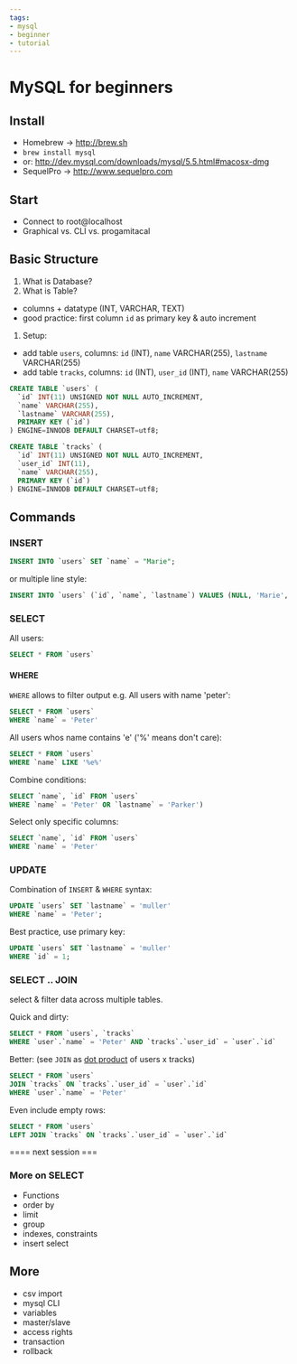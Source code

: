 ```yaml
---
tags:
- mysql
- beginner
- tutorial
---
```


# MySQL for beginners

## Install
 - Homebrew -> http://brew.sh
  - `brew install mysql`
 - or: http://dev.mysql.com/downloads/mysql/5.5.html#macosx-dmg
 - SequelPro -> http://www.sequelpro.com
 

## Start
 - Connect to root@localhost
 - Graphical vs. CLI vs. progamitacal

## Basic Structure
 1. What is Database?
 1. What is Table?
   - columns + datatype (INT, VARCHAR, TEXT)
   - good practice: first column `id` as primary key & auto increment
 1. Setup:
   - add table `users`, columns: `id` (INT), `name` VARCHAR(255), `lastname` VARCHAR(255)
   - add table `tracks`, columns: `id` (INT), `user_id` (INT), `name` VARCHAR(255)

```sql
CREATE TABLE `users` (
  `id` INT(11) UNSIGNED NOT NULL AUTO_INCREMENT,
  `name` VARCHAR(255),
  `lastname` VARCHAR(255),
  PRIMARY KEY (`id`)
) ENGINE=INNODB DEFAULT CHARSET=utf8;

CREATE TABLE `tracks` (
  `id` INT(11) UNSIGNED NOT NULL AUTO_INCREMENT,
  `user_id` INT(11),
  `name` VARCHAR(255),
  PRIMARY KEY (`id`)
) ENGINE=INNODB DEFAULT CHARSET=utf8;
```

## Commands

### INSERT
 ```sql
 INSERT INTO `users` SET `name` = "Marie";
 ```
 or multiple line style:
 
 ```sql
 INSERT INTO `users` (`id`, `name`, `lastname`) VALUES (NULL, 'Marie', 'Parker'), (NULL, 'Peter', 'Parker');
 ```
 
### SELECT
All users:
```sql
SELECT * FROM `users` 
```

#### WHERE
`WHERE` allows to filter output e.g. All users with name 'peter':
```sql
SELECT * FROM `users` 
WHERE `name` = 'Peter'
```
All users whos name contains 'e' ('%' means don't care):
```sql
SELECT * FROM `users` 
WHERE `name` LIKE '%e%'
```

Combine conditions:
```sql
SELECT `name`, `id` FROM `users` 
WHERE `name` = 'Peter' OR `lastname` = 'Parker')
```

Select only specific columns:
```sql
SELECT `name`, `id` FROM `users` 
WHERE `name` = 'Peter'
```

### UPDATE

Combination of `INSERT` & `WHERE` syntax:

```sql
UPDATE `users` SET `lastname` = 'muller' 
WHERE `name` = 'Peter';
```

Best practice, use primary key:
```sql
UPDATE `users` SET `lastname` = 'muller' 
WHERE `id` = 1;
```  
  
### SELECT .. JOIN
select & filter data across multiple tables.

Quick and dirty:
```sql
SELECT * FROM `users`, `tracks`	
WHERE `user`.`name` = 'Peter' AND `tracks`.`user_id` = `user`.`id`
```

Better: (see `JOIN` as [dot product](http://en.wikipedia.org/wiki/Dot_product) of users x tracks)
```sql
SELECT * FROM `users`
JOIN `tracks` ON `tracks`.`user_id` = `user`.`id`
WHERE `user`.`name` = 'Peter'
```

Even include empty rows:
```sql
SELECT * FROM `users`
LEFT JOIN `tracks` ON `tracks`.`user_id` = `user`.`id`
```

==== next session ===

### More on SELECT
 - Functions
 - order by
 - limit
 - group
 - indexes, constraints
 - insert select
 
## More
 - csv import
 - mysql CLI
 - variables
 - master/slave
 - access rights
 - transaction
 - rollback
